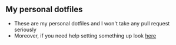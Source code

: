 ## My personal dotfiles

- These are my personal dotfiles and I won't take any pull request seriously
- Moreover, if you need help setting something up look [here](https://google.com)
